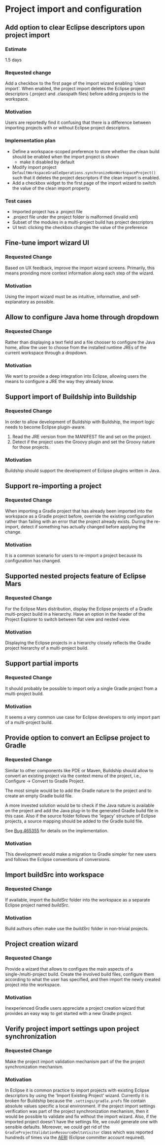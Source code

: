 # Project import and configuration

## Add option to clear Eclipse descriptors upon project import

### Estimate

1.5 days

### Requested change

Add a checkbox to the first page of the import wizard enabling 'clean import'. When enabled, the project import
deletes the Eclipse project descriptors (.project and .classpath files) before adding projects to the workspace.

### Motivation

Users are reportedly find it confusing that there is a difference between importing projects with or without Eclipse
project descriptors.

### Implementation plan

- Define a workspace-scoped preference to store whether the clean build should be enabled when the import project is shown
    - make it disabled by default
- Modify import project `DefaultWorkspaceGradleOperations.synchronizeNonWorkspaceProject()` such that it deletes
 the project descriptors if the clean import is enabled.
- Add a checkbox widget to the first page of the import wizard to switch the value of the clean import property.

### Test cases

- Imported project has a .project file
- .project file under the project folder is malformed (invalid xml)
- Subset of the modules in a multi-project build has project descriptors
- UI test: clicking the checkbox changes the value of the preference


## Fine-tune import wizard UI

### Requested Change

Based on UX feedback, improve the import wizard screens. Primarily, this means providing more context information
along each step of the wizard.

### Motivation

Using the import wizard must be as intuitive, informative, and self-explanatory as possible.


## Allow to configure Java home through dropdown

### Requested Change

Rather than displaying a text field and a file chooser to configure the Java home, allow the user to choose from
the installed runtime JREs of the current workspace through a dropdown.

### Motivation

We want to provide a deep integration into Eclipse, allowing users the means to configure a JRE the way they already know.


## Support import of Buildship into Buildship

### Requested Change

In order to allow development of Buildship with Buildship, the import logic needs to become Eclipse plugin-aware.

1. Read the JRE version from the MANIFEST file and set on the project.
1. Detect if the project uses the Groovy plugin and set the Groovy nature for those projects.

### Motivation

Buildship should support the development of Eclipse plugins written in Java.


## Support re-importing a project

### Requested Change

When importing a Gradle project that has already been imported into the workspace as a Gradle project before, override
the existing configuration rather than failing with an error that the project already exists. During the re-import, detect
if something has actually changed before applying the change.

### Motivation

It is a common scenario for users to re-import a project because its configuration has changed.


## Supported nested projects feature of Eclipse Mars

### Requested Change

For the Eclipse Mars distribution, display the Eclipse projects of a Gradle multi-project build in a hierarchy. Have an option
in the header of the Project Explorer to switch between flat view and nested view.

### Motivation

Displaying the Eclipse projects in a hierarchy closely reflects the Gradle project hierarchy of a multi-project build.


## Support partial imports

### Requested Change

It should probably be possible to import only a single Gradle project from a multi-project build.

### Motivation

It seems a very common use case for Eclipse developers to only import part of a multi-project build.


## Provide option to convert an Eclipse project to Gradle

### Requested Change

Similar to other components like PDE or Maven, Buildship should allow to convert an existing project via the context menu of
the project, i.e., Configure -> Convert to Gradle Project.

The most simple would be to add the Gradle nature to the project and to create an empty Gradle build file.

A more invested solution would be to check if the Java nature is available on the project and add the Java plug-in to the
generated Gradle build file in this case. Also if the source folder follows the 'legacy' structure of Eclipse projects, a source
mapping should be added to the Gradle build file.

See [Bug 465355](https://bugs.eclipse.org/bugs/show_bug.cgi?id=465355) for details on the implementation.

### Motivation

This development would make a migration to Gradle simpler for new users and follows the Eclipse conventions of conversions.


## Import buildSrc into workspace

### Requested Change

If available, import the _buildSrc_ folder into the workspace as a separate Eclipse project named _buildSrc_.

### Motivation

Build authors often make use the _buildSrc_ folder in non-trivial projects.


## Project creation wizard

### Requested Change

Provide a wizard that allows to configure the main aspects of a single-/multi-project build. Create the involved build
files, configure them according to what the user has specified, and then import the newly created project into the workspace.

### Motivation

Inexperienced Gradle users appreciate a project creation wizard that provides an easy way to get started with a new Gradle project.


## Verify project import settings upon project synchronization 

### Requested Change
Make the project import validation mechanism part of the the project synchronization mechanism.

### Motivation

In Eclipse it is common practice to import projects with existing Eclipse descriptors by using the 'Import Existing Project' wizard.
Currently it is broken for Buildship because the `.settings/gradle.prefs` file contain absolute values specific a local
environment. If the project import settings verification was part of the project synchronization mechanism, then it would be 
possible to validate and fix without the import wizard. Also, if the imported project doesn't have the settings file, we could generate
one with sensible defaults. Moreover, we could get rid of the `GradleProjectValidationResourceDeltaVisitor` class which was reported
hundreds of times via the [AERI](https://dev.eclipse.org/recommenders/committers/confess/#/problems/55d448e2e4b0f0b83a6e47ab/details) 
(Eclipse committer account required).
